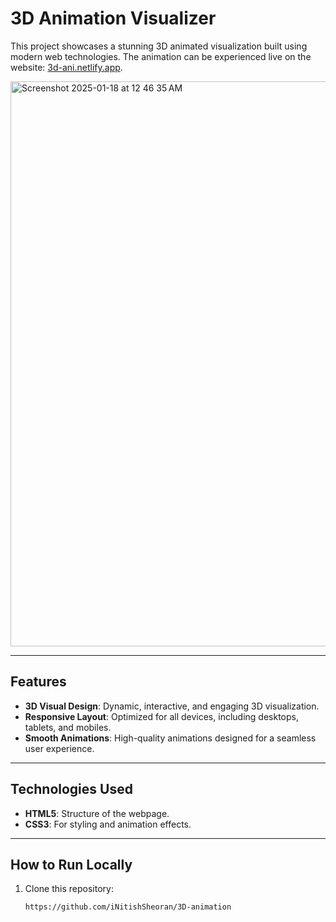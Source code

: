 # 3D Animation Visualizer

This project showcases a stunning 3D animated visualization built using modern web technologies. The animation can be experienced live on the website: [3d-ani.netlify.app](https://3d-ani.netlify.app/).

<img width="904" alt="Screenshot 2025-01-18 at 12 46 35 AM" src="https://github.com/user-attachments/assets/fbcfaf13-a5f0-4176-875e-d8c5d13fc832" />

---

## Features

- **3D Visual Design**: Dynamic, interactive, and engaging 3D visualization.
- **Responsive Layout**: Optimized for all devices, including desktops, tablets, and mobiles.
- **Smooth Animations**: High-quality animations designed for a seamless user experience.

---

## Technologies Used

- **HTML5**: Structure of the webpage.
- **CSS3**: For styling and animation effects.

---

## How to Run Locally

1. Clone this repository:
   ```bash
   https://github.com/iNitishSheoran/3D-animation
